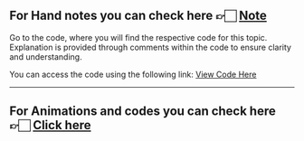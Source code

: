 For Hand notes you can check here 👉🏻 [Note]()
---
Go to the code, where you will find the respective code for this topic. Explanation is provided through comments within the code to ensure clarity and understanding.

You can access the code using the following link:
[View Code Here]()

---
For Animations and codes you can check here 👉🏻 [Click here]()
---
